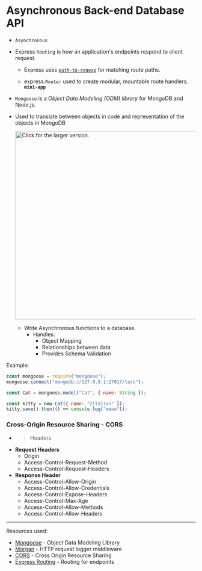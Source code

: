 # Asynchronous Back-end Database API

-   `Asynchronous`

-   Express `Routing` is how an application's endpoints respond to client request.

    -   Express uses [`path-to-regexp`](https://www.npmjs.com/package/path-to-regexp) for matching route paths.

    -   express.`Router` used to create modular, mountable route handlers. **`mini-app`**

-   `Mongoose` is a _Object Data Modeling (ODM) library_ for MongoDB and Node.js.

*   Used to translate between objects in code and representation of the objects in MongoDB

    <a href="https://drive.google.com/uc?export=view&id=1dQKa7JZFjKzKZKt5OdU9Nq7o3qlbf1q5"><img src="https://drive.google.com/uc?export=view&id=1dQKa7JZFjKzKZKt5OdU9Nq7o3qlbf1q5" style="width: 500px; max-width: 100%; height: auto" title="Click for the larger version." /></a>

    -   Write Asynchronous functions to a database.
        -   Handles:
            -   Object Mapping
            -   Relationships between data
            -   Provides Schema Validation

Example:

```js
const mongoose = require("mongoose");
mongoose.connect("mongodb://127.0.0.1:27017/test");

const Cat = mongoose.model("Cat", { name: String });

const kitty = new Cat({ name: "Zildjian" });
kitty.save().then(() => console.log("meow"));
```

### Cross-Origin Resource Sharing - CORS

-   > Headers
-   **Request Headers**
    -   Origin
    -   Access-Control-Request-Method
    -   Access-Control-Request-Headers
-   **Response Header**
    -   Access-Control-Allow-Origin
    -   Access-Control-Allow-Credentials
    -   Access-Control-Expose-Headers
    -   Access-Control-Max-Age
    -   Access-Control-Allow-Methods
    -   Access-Control-Allow-Headers

---

Resources used:

-   [Mongoose](https://mongoosejs.com) - Object Data Modeling Library
-   [Morgan](https://github.com/expressjs/morgan) - HTTP request logger middleware
-   [CORS](https://en.wikipedia.org/wiki/Cross-origin_resource_sharing) - Cross Origin Resource Sharing
-   [Express Routing](https://expressjs.com/en/guide/routing.html) - Routing for endpoints

